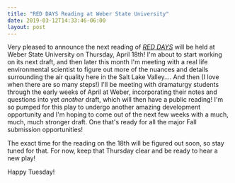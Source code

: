 ```yaml
---
title: "RED DAYS Reading at Weber State University"
date: 2019-03-12T14:33:46-06:00
layout: post
---
```


Very pleased to announce the next reading of [*RED DAYS*](https://newplayexchange.org/plays/232234/red-days) will be held at Weber State University on Thursday, April 18th! I'm about to start working on its next draft, and then later this month I'm meeting with a real life environmental scientist to figure out more of the nuances and details surrounding the air quality here in the Salt Lake Valley.... And then (I love when there are so many steps!) I'll be meeting with dramaturgy students through the early weeks of April at Weber, incorporating their notes and questions into yet *another* draft, which will then have a public reading! I'm so pumped for this play to undergo another amazing development opportunity and I'm hoping to come out of the next few weeks with a much, much, much stronger draft. One that's ready for all the major Fall submission opportunities!

The exact time for the reading on the 18th will be figured out soon, so stay tuned for that. For now, keep that Thursday clear and be ready to hear a new play!

Happy Tuesday!
